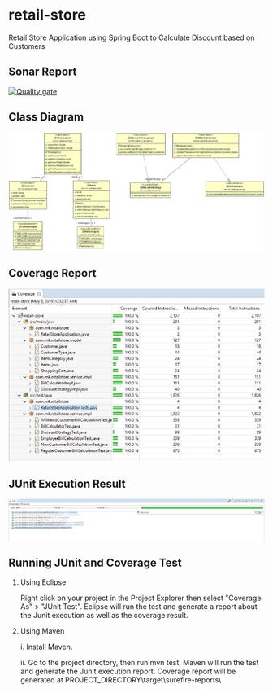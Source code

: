 # retail-store
Retail Store Application using Spring Boot to Calculate Discount based on Customers

## Sonar Report
[![Quality gate](https://sonarcloud.io/api/project_badges/quality_gate?project=mohammed-kanchwala_retail-store)](https://sonarcloud.io/dashboard?id=mohammed-kanchwala_retail-store)

## Class Diagram
![Alt text](retail-store-class-diagram.jpg?raw=true "Class Diagram")


## Coverage Report
![Alt text](retail-store-coverage.JPG?raw=true "Coverage Result")


## JUnit Execution Result
![Alt text](retail-store-junit.JPG?raw=true "JUnit Execution Report")


## Running JUnit and Coverage Test

1.  Using Eclipse
      
      Right click on your project in the Project Explorer then select "Coverage As" > "JUnit Test". Eclipse will run the test and generate a report about the Junit execution as well as the coverage result. 

2.  Using Maven 
      
      i. Install Maven. 
      
      ii. Go to the project directory, then run mvn test. Maven will run the test and generate the Junit execution report. Coverage report will be generated at PROJECT_DIRECTORY\target\surefire-reports\
